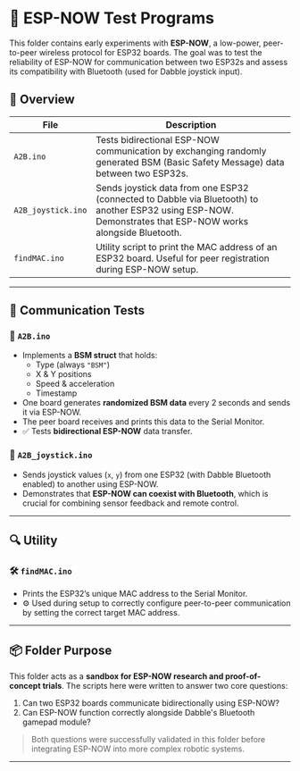 # 📡 ESP-NOW Test Programs

This folder contains early experiments with **ESP-NOW**, a low-power, peer-to-peer wireless protocol for ESP32 boards. The goal was to test the reliability of ESP-NOW for communication between two ESP32s and assess its compatibility with Bluetooth (used for Dabble joystick input).

## 📁 Overview

| File | Description |
|------|-------------|
| `A2B.ino` | Tests bidirectional ESP-NOW communication by exchanging randomly generated BSM (Basic Safety Message) data between two ESP32s. |
| `A2B_joystick.ino` | Sends joystick data from one ESP32 (connected to Dabble via Bluetooth) to another ESP32 using ESP-NOW. Demonstrates that ESP-NOW works alongside Bluetooth. |
| `findMAC.ino` | Utility script to print the MAC address of an ESP32 board. Useful for peer registration during ESP-NOW setup. |

---

## 🔄 Communication Tests

### 🔹 `A2B.ino`
- Implements a **BSM struct** that holds:
  - Type (always `"BSM"`)
  - X & Y positions
  - Speed & acceleration
  - Timestamp
- One board generates **randomized BSM data** every 2 seconds and sends it via ESP-NOW.
- The peer board receives and prints this data to the Serial Monitor.
- ✅ Tests **bidirectional ESP-NOW** data transfer.

### 🔸 `A2B_joystick.ino`
- Sends joystick values (`x`, `y`) from one ESP32 (with Dabble Bluetooth enabled) to another using ESP-NOW.
- Demonstrates that **ESP-NOW can coexist with Bluetooth**, which is crucial for combining sensor feedback and remote control.

---

## 🔍 Utility

### 🛠️ `findMAC.ino`
- Prints the ESP32’s unique MAC address to the Serial Monitor.
- ⚙️ Used during setup to correctly configure peer-to-peer communication by setting the correct target MAC address.

---

## 📦 Folder Purpose

This folder acts as a **sandbox for ESP-NOW research and proof-of-concept trials**. The scripts here were written to answer two core questions:

1. Can two ESP32 boards communicate bidirectionally using ESP-NOW?
2. Can ESP-NOW function correctly alongside Dabble's Bluetooth gamepad module?

> Both questions were successfully validated in this folder before integrating ESP-NOW into more complex robotic systems.

---
